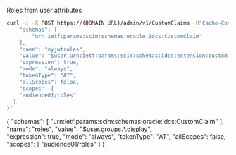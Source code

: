 Roles from user attributes 

```sh
curl -i -X POST https://(DOMAIN URL)/admin/v1/CustomClaims -H"Cache-Control: no-cache" -H"Accept:application/json" -H"Content-Type:application/json" -H"Authorization: Bearer $ACCESS_TOKEN" -d '{
    "schemas": [
        "urn:ietf:params:scim:schemas:oracle:idcs:CustomClaim"
    ],
    "name": "myjwtroles",
    "value": "$user.urn:ietf:params:scim:schemas:idcs:extension:custom:User.myjwtroles.*",     
    "expression": true,
    "mode": "always",
    "tokenType": "AT",
    "allScopes": false,
    "scopes": [
    "audience01/roles"
  ]
}'
```

{
    "schemas": [
        "urn:ietf:params:scim:schemas:oracle:idcs:CustomClaim"
    ],
    "name": "roles",
    "value": "$user.groups.*.display",     
    "expression": true,
    "mode": "always",
    "tokenType": "AT",
    "allScopes": false,
    "scopes": [
    "audience01/roles"
  ]
}